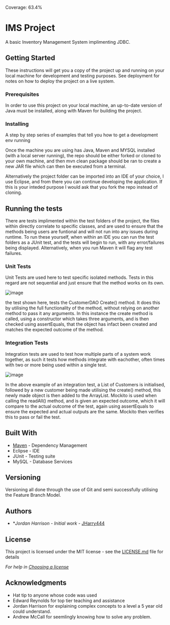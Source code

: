 Coverage: 63.4%
# IMS Project

A basic Inventory Management System implimenting JDBC.

## Getting Started

These instructions will get you a copy of the project up and running on your local machine for development and testing purposes. See deployment for notes on how to deploy the project on a live system.

### Prerequisites

In order to use this project on your local machine, an up-to-date version of Java must be installed, along with Maven for building the project.

### Installing

A step by step series of examples that tell you how to get a development env running

Once the machine you are using has Java, Maven and MYSQL installed (with a local server running), the repo should be either forked or cloned to your own machine, and then mvn clean package should be ran to create a new JAR file which can then be executed from a terminal.

Alternatively the project folder can be imported into an IDE of your choice, I use Eclipse, and from there you can continue developing the application. If this is your inteded purpose I would ask that you fork the repo instead of cloning.

## Running the tests

There are tests implimented within the test folders of the project, the files within directly correlate to specific classes, and are used to ensure that the methods being users are funtional and will not run into any issues during runtime. To run these yourself, when within an IDE you can run the test folders as a JUnit test, and the tests will begin to run, with any error/failures being displayed. Alternatively, when you run Maven it will flag any test failures.

### Unit Tests 

Unit Tests are used here to test specific isolated methods. Tests in this regard are not sequential and just ensure that the method works on its own.

![image](https://user-images.githubusercontent.com/107627845/180637950-7a3bddde-73af-454e-af37-0f99f408873e.png)

the test shown here, tests the CustomerDAO Create() method. It does this by utilising the full functionality of the method, without relying on another method to pass it any arguments. In this instance the create method is called, using a constructor which takes three arguments, and is then checked using assertEquals, that the object has infact been created and matches the expected outcome of the method.


### Integration Tests 
Integration tests are used to test how multiple parts of a system work together, as such it tests how methods integrate with eachother, often times with two or more being used within a single test.

![image](https://user-images.githubusercontent.com/107627845/180638110-d5957def-f89b-4094-bdea-5acd22431885.png)

In the above example of an integration test, a List of Customers is initialised, followed by a new customer being made utilising the create() method, this newly made object is then added to the ArrayList. Mockito is used when calling the readAll() method, and is given an expected outcome, which it will compare to the actual outcome of the test, again using assertEquals to ensure the expected and actual outputs are the same. Mockito then verifies this to pass or fail the test. 


## Built With

* [Maven](https://maven.apache.org/) - Dependency Management
* Eclipse - IDE
* JUnit - Testing suite
* MySQL - Database Services

## Versioning
Versioning all done through the use of Git and semi successfully utilising the Feature Branch Model.

## Authors

* **Jordan Harrison* - *Initial work* - [JHarry444](https://github.com/JHarry444)

## License

This project is licensed under the MIT license - see the [LICENSE.md](LICENSE.md) file for details 

*For help in [Choosing a license](https://choosealicense.com/)*

## Acknowledgments

* Hat tip to anyone whose code was used
* Edward Reynolds for top tier teaching and assistance
* Jordan Harrison for explaining complex concepts to a level a 5 year old could understand.
* Andrew McCall for seemlingly knowing how to solve any problem.

